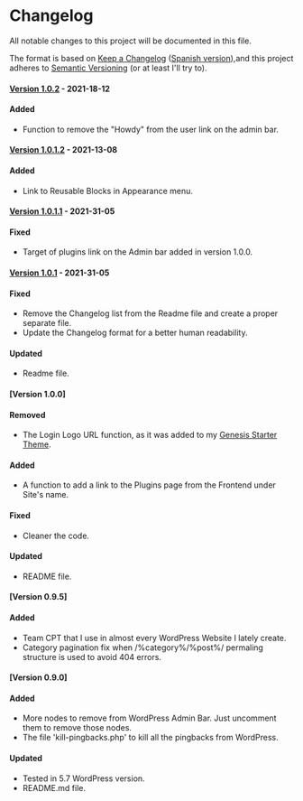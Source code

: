 # Changelog
All notable changes to this project will be documented in this file.

The format is based on [Keep a Changelog](https://keepachangelog.com/en/1.0.0/) ([Spanish version](https://keepachangelog.com/es-ES/1.0.0/)),and this project adheres to [Semantic Versioning](https://semver.org/spec/v2.0.0.html) (or at least I'll try to).


#### [Version 1.0.2](https://github.com/LuisColome/CoreFunctionalityPlugin/releases/tag/v1.0.2) - 2021-18-12
#### Added 
- Function to remove the "Howdy" from the user link on the admin bar.

#### [Version 1.0.1.2](https://github.com/LuisColome/CoreFunctionalityPlugin/releases/tag/v1.0.1.2) - 2021-13-08
#### Added
- Link to Reusable Blocks in Appearance menu.

#### [Version 1.0.1.1](https://github.com/LuisColome/CoreFunctionalityPlugin/releases/tag/v1.0.1.1) - 2021-31-05
#### Fixed
- Target of plugins link on the Admin bar added in version 1.0.0.

#### [Version 1.0.1](https://github.com/LuisColome/CoreFunctionalityPlugin/releases/tag/v1.0.1) - 2021-31-05
#### Fixed
- Remove the Changelog list from the Readme file and create a proper separate file.
- Update the Changelog format for a better human readability.
#### Updated
- Readme file.

#### [Version 1.0.0]
#### Removed
- The Login Logo URL function, as it was added to my [Genesis Starter Theme](https://github.com/LuisColome/the-dock).
#### Added
- A function to add a link to the Plugins page from the Frontend under Site's name.
#### Fixed
- Cleaner the code.
#### Updated
- README file.

#### [Version 0.9.5]
#### Added
- Team CPT that I use in almost every WordPress Website I lately create. 
- Category pagination fix when /%category%/%post%/ permaling structure is used to avoid 404 errors.

#### [Version 0.9.0]
#### Added
- More nodes to remove from WordPress Admin Bar. Just uncomment them to remove those nodes.
- The file 'kill-pingbacks.php' to kill all the pingbacks from WordPress.
#### Updated
- Tested in 5.7 WordPress version.
- README.md file.